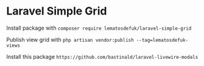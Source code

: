 # Laravel Simple Grid

Install package with `composer require lematosdefuk/laravel-simple-grid`

Publish view grid with `php artisan vendor:publish --tag=lematosdefuk-views`

Install this package `https://github.com/bastinald/laravel-livewire-modals`